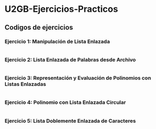 # U2GB-Ejercicios-Practicos
## Codigos de ejercicios

### Ejercicio 1: Manipulación de Lista Enlazada
```

```

### Ejercicio 2: Lista Enlazada de Palabras desde Archivo
```

```

### Ejercicio 3: Representación y Evaluación de Polinomios con Listas Enlazadas
```

```

### Ejercicio 4: Polinomio con Lista Enlazada Circular
```

```

### Ejercicio 5: Lista Doblemente Enlazada de Caracteres
```

```
